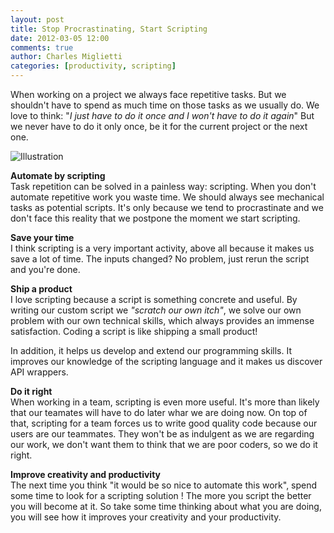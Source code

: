 ```yaml
---
layout: post
title: Stop Procrastinating, Start Scripting
date: 2012-03-05 12:00
comments: true
author: Charles Miglietti
categories: [productivity, scripting]
---
```


When working on a project we always face repetitive tasks. But we shouldn't have to spend as much time on those tasks as we usually do. We love
to think: "_I just have to do it once and I won't have to do it again_" But we never have to do it only once, be it for the current project or
the next one.  
  
  
![Illustration](http://farm2.staticflickr.com/1073/1352003098_1681416c2d_m.jpg "Keyboard")  
  
  
**Automate by scripting**  
Task repetition can be solved in a painless way: scripting. When you don't automate repetitive work you waste time. We should always see mechanical tasks as potential scripts. It's only
because we tend to procrastinate and we don't face this reality that we
postpone the moment we start scripting.  

**Save your time**  
I think scripting is a very important activity, above
all because it makes us save a lot of time. The inputs changed? No problem, just
rerun the script and you're done.  

**Ship a product**  
I love scripting because a script is something concrete and useful. By writing our custom
script we *"scratch our own itch"*, we solve our own problem with our
own technical skills, which always provides an immense satisfaction. Coding a script is like shipping a
small product!  

In addition, it helps us develop and extend our programming
skills. It improves our knowledge of the scripting language and it makes us
discover API wrappers.  

**Do it right**  
When working in a team, scripting is even more useful. It's
more than likely that our teamates will have to do later whar we are doing now. On top of that, scripting for a team forces us
to write good quality code because our users are our teammates. They
won't be as indulgent as we are regarding our work, we don't want them
to think that we are poor coders, so we do it right.  


**Improve creativity and productivity**  
The next time you think "it would be so nice to automate this work", spend some time to look for a scripting solution ! The more you script the better you will become at it. So take some time thinking about what you are doing, you will see
how it improves your creativity and your productivity.
